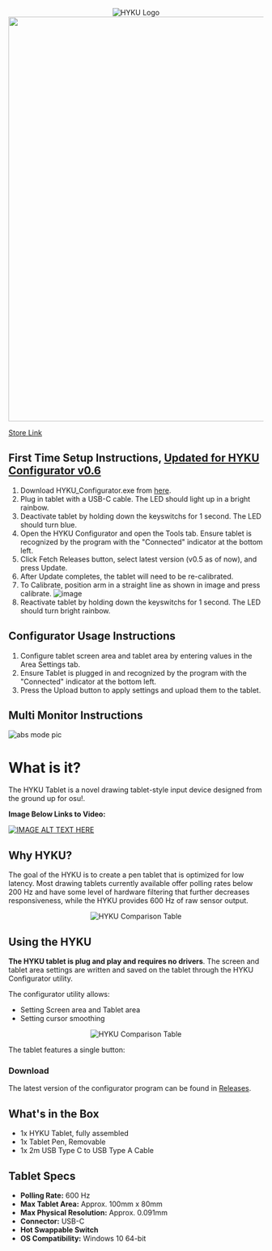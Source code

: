 <p align="center">
  <img src="https://user-images.githubusercontent.com/18311413/152659927-f8431532-06cb-4c32-8feb-6c59c7fe359e.png" alt="HYKU Logo">
  <br>
  <img width=800 src="https://user-images.githubusercontent.com/18311413/152625943-edf4f875-47ea-483e-b48f-ee745d8d9139.jpg">
</p>

[Store Link](https://www.tindie.com/products/kappachino/hyku-tablet/)

## First Time Setup Instructions, [Updated for HYKU Configurator v0.6](https://github.com/sssata/HYKU/releases/tag/v0.6.0)

1. Download HYKU_Configurator.exe from [here](https://github.com/sssata/HYKU/releases/tag/v0.6.0).
2. Plug in tablet with a USB-C cable. The LED should light up in a bright rainbow.
3. Deactivate tablet by holding down the keyswitchs for 1 second. The LED should turn blue.
4. Open the HYKU Configurator and open the Tools tab. Ensure tablet is recognized by the program with the "Connected" indicator at the bottom left.
5. Click Fetch Releases button, select latest version (v0.5 as of now), and press Update.
6. After Update completes, the tablet will need to be re-calibrated.
7. To Calibrate, position arm in a straight line as shown in image and press calibrate.
  ![image](https://user-images.githubusercontent.com/18311413/155939804-962d640f-8cda-495e-b61e-4f19291ad3b4.png)
2. Reactivate tablet by holding down the keyswitchs for 1 second. The LED should turn bright rainbow.


## Configurator Usage Instructions
1. Configure tablet screen area and tablet area by entering values in the Area Settings tab.
2. Ensure Tablet is plugged in and recognized by the program with the "Connected" indicator at the bottom left.
3. Press the Upload button to apply settings and upload them to the tablet.


## Multi Monitor Instructions
![abs mode pic](https://user-images.githubusercontent.com/18311413/168414697-56111953-ab7f-4154-bb76-f5265cc1e0c2.png)


# What is it?

The HYKU Tablet is a novel drawing tablet-style input device designed from the ground up for osu!.

**Image Below Links to Video:**

[![IMAGE ALT TEXT HERE](https://user-images.githubusercontent.com/18311413/153312918-df6fcc0f-f73a-4208-afa7-066516a05722.png)](https://www.youtube.com/watch?v=EKBiNb4UB-o)

## Why HYKU?

The goal of the HYKU is to create a pen tablet that is optimized for low latency. Most drawing tablets currently available offer polling rates below 200 Hz and have some level of hardware filtering that further decreases responsiveness, while the HYKU provides 600 Hz of raw sensor output.

<p align="center">
  <img src="https://user-images.githubusercontent.com/18311413/151644011-40247c3f-1858-4fe7-b977-91bd842aceee.png" alt="HYKU Comparison Table">
</p>

## Using the HYKU

**The HYKU tablet is plug and play and requires no drivers**. The screen and tablet area settings are written and saved on the tablet through the HYKU Configurator utility.

The configurator utility allows:
- Setting Screen area and Tablet area
- Setting cursor smoothing


<p align="center">
  <img src="https://user-images.githubusercontent.com/18311413/151927797-098c77c6-c0cf-4f20-8955-63f58b2a89a5.png" alt="HYKU Comparison Table">
</p>

The tablet features a single button: 


### Download

The latest version of the configurator program can be found in [Releases](https://github.com/sssata/HYKU/releases).


## What's in the Box
- 1x HYKU Tablet, fully assembled
- 1x Tablet Pen, Removable 
- 1x 2m USB Type C to USB Type A Cable

## Tablet Specs

- **Polling Rate:** 600 Hz
- **Max Tablet Area:** Approx. 100mm x 80mm
- **Max Physical Resolution:** Approx. 0.091mm
- **Connector:** USB-C
- **Hot Swappable Switch**
- **OS Compatibility:** Windows 10 64-bit
